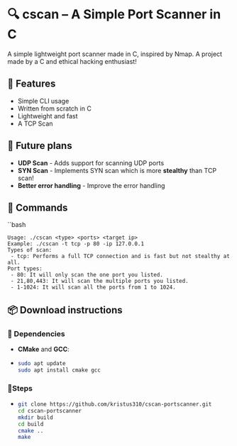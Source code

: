 # 🔍 cscan – A Simple Port Scanner in C

A simple lightweight port scanner made in C, inspired by Nmap. A project made by a C and ethical hacking enthusiast!

## 🚀 Features
- Simple CLI usage
- Written from scratch in C
- Lightweight and fast
- A TCP Scan

## 📅 Future plans
- **UDP Scan** - Adds support for scanning UDP ports
- **SYN Scan** - Implements SYN scan which is more **stealthy** than TCP scan!
- **Better error handling** - Improve the error handling

## 🎯 Commands
``bash

    Usage: ./cscan <type> <ports> <target ip>
    Example: ./cscan -t tcp -p 80 -ip 127.0.0.1
    Types of scan:
     - tcp: Performs a full TCP connection and is fast but not stealthy at all.
    Port types:
     - 80: It will only scan the one port you listed.
     - 21,80,443: It will scan the multiple ports you listed.
     - 1-1024: It will scan all the ports from 1 to 1024.

## 📦 Download instructions
### 🧰 Dependencies
- **CMake** and **GCC**:
- ```bash
  sudo apt update
  sudo apt install cmake gcc
### 📜Steps
- ```bash
  git clone https://github.com/kristus310/cscan-portscanner.git
  cd cscan-portscanner
  mkdir build
  cd build
  cmake ..
  make
